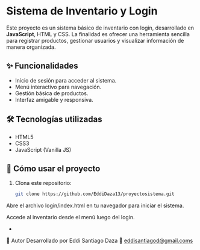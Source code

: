 # Sistema de Inventario y Login

Este proyecto es un sistema básico de inventario con login, desarrollado en **JavaScript**, HTML y CSS. La finalidad es ofrecer una herramienta sencilla para registrar productos, gestionar usuarios y visualizar información de manera organizada.

## ✨ Funcionalidades

- Inicio de sesión para acceder al sistema.
- Menú interactivo para navegación.
- Gestión básica de productos.
- Interfaz amigable y responsiva.

## 🛠️ Tecnologías utilizadas

- HTML5
- CSS3
- JavaScript (Vanilla JS)

## 🚀 Cómo usar el proyecto

1. Clona este repositorio:
   ```bash
   git clone https://github.com/EddiDaza13/proyectosistema.git
Abre el archivo login/index.html en tu navegador para iniciar el sistema.

Accede al inventario desde el menú luego del login.

+
🤝 Autor
Desarrollado por Eddi Santiago Daza
📧 eddisantiagod@gmail.coms